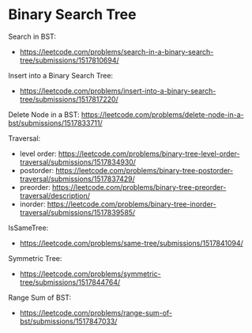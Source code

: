 # Binary Search Tree
Search in BST:
* https://leetcode.com/problems/search-in-a-binary-search-tree/submissions/1517810694/

Insert into a Binary Search Tree:
* https://leetcode.com/problems/insert-into-a-binary-search-tree/submissions/1517817220/

Delete Node in a BST:
https://leetcode.com/problems/delete-node-in-a-bst/submissions/1517833711/

Traversal:
* level order: https://leetcode.com/problems/binary-tree-level-order-traversal/submissions/1517834930/
* postorder: https://leetcode.com/problems/binary-tree-postorder-traversal/submissions/1517837429/
* preorder: https://leetcode.com/problems/binary-tree-preorder-traversal/description/
* inorder: https://leetcode.com/problems/binary-tree-inorder-traversal/submissions/1517839585/

IsSameTree:
* https://leetcode.com/problems/same-tree/submissions/1517841094/

Symmetric Tree:
* https://leetcode.com/problems/symmetric-tree/submissions/1517844764/

Range Sum of BST: 
* https://leetcode.com/problems/range-sum-of-bst/submissions/1517847033/
